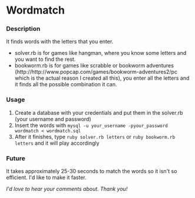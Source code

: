 Wordmatch
=========

### Description
It finds words with the letters that you enter.

<ul>
<li>solver.rb is for games like hangman, where you know some letters and you want to find the rest.</li>
<li>bookworm.rb is for games like scrabble or bookworm adventures (http://http://www.popcap.com/games/bookworm-adventures2/pc which is the actual reason I created all this), you
enter all the letters and it finds all the possible combination it can.</li>
</ul>

### Usage
1. Create a database with your credentials and put them in the solver.rb (your username and password)
2. Insert the words with `mysql -u your_username -pyour_password wordmatch < wordmatch.sql`
3. After it finishes, type `ruby solver.rb letters` or `ruby bookworm.rb letters` and it will play accordingly

### Future
It takes approximately 25-30 seconds to match the words so it isn't so efficient. I'd like to make it faster.

_I'd love to hear your comments about. Thank you!_
